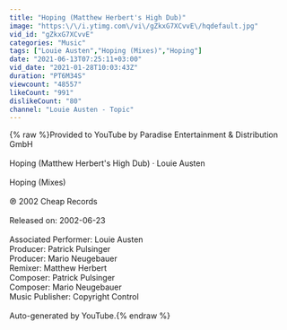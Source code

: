 ```yaml
---
title: "Hoping (Matthew Herbert's High Dub)"
image: "https:\/\/i.ytimg.com\/vi\/gZkxG7XCvvE\/hqdefault.jpg"
vid_id: "gZkxG7XCvvE"
categories: "Music"
tags: ["Louie Austen","Hoping (Mixes)","Hoping"]
date: "2021-06-13T07:25:11+03:00"
vid_date: "2021-01-28T10:03:43Z"
duration: "PT6M34S"
viewcount: "48557"
likeCount: "991"
dislikeCount: "80"
channel: "Louie Austen - Topic"
---
```

{% raw %}Provided to YouTube by Paradise Entertainment &amp; Distribution GmbH<br /><br />Hoping (Matthew Herbert's High Dub) · Louie Austen<br /><br />Hoping (Mixes)<br /><br />℗ 2002 Cheap Records<br /><br />Released on: 2002-06-23<br /><br />Associated  Performer: Louie Austen<br />Producer: Patrick Pulsinger<br />Producer: Mario Neugebauer<br />Remixer: Matthew Herbert<br />Composer: Patrick Pulsinger<br />Composer: Mario Neugebauer<br />Music  Publisher: Copyright Control<br /><br />Auto-generated by YouTube.{% endraw %}
